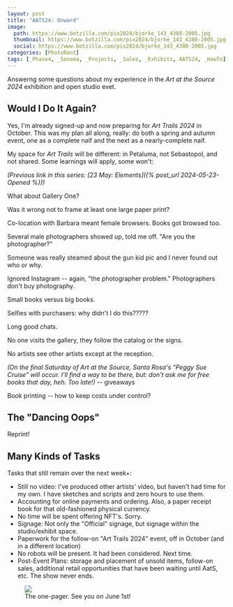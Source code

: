 ```yaml
---
layout: post
title: "AATS24: Onward"
image:
  path: https://www.botzilla.com/pix2024/bjorke_143_4388-2005.jpg
  thumbnail: https://www.botzilla.com/pix2024/bjorke_143_4388-2005.jpg
  social: https://www.botzilla.com/pix2024/bjorke_143_4388-2005.jpg
categories: [PhotoRant]
tags: [_Phase4, _Sonoma, _Projects, _Sales, _Exhibits, AATS24, _HowTo]
---
```


Answerng some questions about my experience in the _Art at the Source 2024_ exhibition and open studio evet.

## Would I Do It Again?

Yes, I'm already signed-up and now preparing for _Art Trails 2024_ in October. This was my plan all along, really: do both a spring and autumn event, one as a complete naif and the next as a nearly-complete naif.

My space for _Art Trails_ will be different: in Petaluma, not Sebastopol, and not shared. Some learnings will apply, some won't:

<!--more-->

_(Previous link in this series: [23 May: Elements]({% post_url 2024-05-23-Opened %}))_


What about Gallery One?

Was it wrong not to frame at least one large paper print?

Co-location with Barbara meant female browsers. Books got browsed too.

Several male photographers showed up, told me off. "Are you the photographer?"

Someone was really steamed about the gun kid pic and I never found out who or why.

Ignored Instagram -- again, "the photographer problem." Photographers don't buy photography.

Small books versus big books.

Selfies with purchasers: why didn't I do this?????

Long good chats.

No one visits the gallery, they follow the catalog or the signs.

No artists see other artists except at the reception.

_(On the final Saturday of Art at the Source, Santa Rosa's "Peggy Sue Cruise" will occur. I'll find a way to be there, but: don't ask me for free books that day, heh. Too late!)_  -- giveaways

Book printing -- how to keep costs under control?

## The "Dancing Oops"

Reprint!




## Many Kinds of Tasks

Tasks that still remain over the next week+:

* Still no video: I've produced other artists' video, but haven't had time for my own. I have sketches and scripts and zero hours to use them.
* Accounting for online payments and ordering. Also, a paper receipt book for that old-fashioned physical currency.
* No time will be spent offering NFT's. Sorry.
* Signage: Not only the "Official" signage, but signage within the studio/exhibit space.
* Paperwork for the follow-on "Art Trails 2024" event, off in October (and in a different location)
* No robots will be present. It had been considered. Next time.
* Post-Event Plans: storage and placement of unsold items, follow-on sales, additional retail opportunities that have been waiting until AatS, etc. The show never ends.

<figure class="align-center">
<a href="{{ site.url}}/generations"><img src="https://www.botzilla.com/pix2024/covers/Bjorke-Artist-Statement.jpg"></a>
<figcaption>The one-pager. See you on June 1st!</figcaption>
</figure>

<!--
*The Text:*

> Our family are growers, inventors, explorers.
> Dad was raised on a horse-powered farm, yet by 35 his navigation designs landed people safely on the moon. Some of his excited curiosity and Mom’s typewriter came with me to art school. Since then I’ve explored new ways to make images, built tools for artists and teams to create new meanings and experiences, and of course to share with the world. Along the way I’ve collected awards and patents for films, cameras, games, theme park rides, books – all of them driven by the questions “What if?” and “then what?” and a drive to discover: “what would it feel like?”
> Alongside the collaborations with clients and corporations, my personal explorations have always continued. By camera, computer, or both: always curious.
> If you love seeing what’s over the next hill, please come by the studio in Sebastopol. It’s on Harrison St, up behind Rotten Robbie’s, a garden near the hiking trail. The prints and related books I’m sharing for Art at the Source this year reflect some of my ongoing delight in what can be coaxed from glass, metal, and an occasional spark.

<figure class="align-center">
<a href="{{ site.url}}/generations"><img src="https://www.botzilla.com/pix2024/covers/Bjorke-Artist-Statement-thumbs.jpg"></a>
<figcaption>See you on June 1st</figcaption>
</figure>
-->


<!-- _See you at [Studio 16B]({{ site.url}}/aats) on June 1st._ -->

<!-- _Next link in this series: [22 March: Sprung: Ten Weeks to Go]({% post_url 2024-03-22-Sprung %})_ -->

